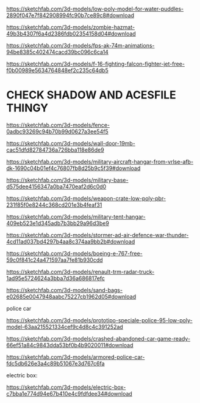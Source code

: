 https://sketchfab.com/3d-models/low-poly-model-for-water-puddles-2890f047e7f842908994fc90b7ce89c8#download

https://sketchfab.com/3d-models/zombie-hazmat-49b3b4307f6a4d2386fdb02354158d04#download

https://sketchfab.com/3d-models/fps-ak-74m-animations-94be8385c402474cacd39bc096c6ca14


https://sketchfab.com/3d-models/f-16-fighting-falcon-fighter-jet-free-f0b00989e5634764848ef2c235c64db5


# CHECK SHADOW AND ACESFILE THINGY


https://sketchfab.com/3d-models/fence-0adbc93269c94b70b99d0627a3ee54f5


https://sketchfab.com/3d-models/wall-door-19mb-cac51dfd82784736a726bba118e86de9


https://sketchfab.com/3d-models/military-aircraft-hangar-from-vrlse-afb-dk-1690c04b01ef4c76807fb8d25b9c5f39#download

https://sketchfab.com/3d-models/military-base-d575dee4156347a0ba7470eaf2d6c0d0



https://sketchfab.com/3d-models/weapon-crate-low-poly-pbr-231f85f0e8244c368cd201e3b4feaf31

https://sketchfab.com/3d-models/military-tent-hangar-409eb523e1d345adb7b3bb29a96d3be9


https://sketchfab.com/3d-models/stormer-ad-air-defence-war-thunder-4cd11ad037bd4297b4aa8c374aa9bb2b#download

https://sketchfab.com/3d-models/boeing-e-767-free-59c0f841c24a471597aa7fe81b930cdd

https://sketchfab.com/3d-models/renault-trm-radar-truck-1ad95e5724624a3bba7d36a686817efc

https://sketchfab.com/3d-models/sand-bags-e02685e0047948aabc75227cb1962d05#download

police car

https://sketchfab.com/3d-models/prototipo-speciale-police-95-low-poly-model-63aa215521334cef9c4d8c4c391252ad

https://sketchfab.com/3d-models/crashed-abandoned-car-game-ready-66ef51a84c9843dda53bf0b4b9020011#download


https://sketchfab.com/3d-models/armored-police-car-fdc5db626e3a4c89b51067e3d767c6fa


electric box:

https://sketchfab.com/3d-models/electric-box-c7bba1e774d94e67b410e4c9fdfdee34#download